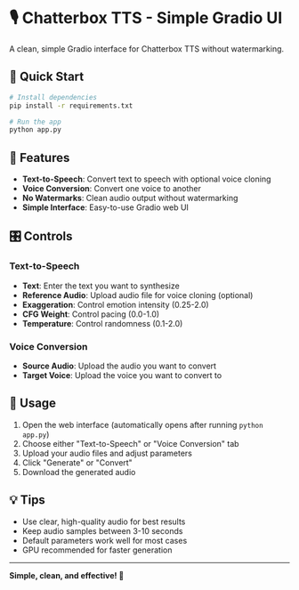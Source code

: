 # 🎙️ Chatterbox TTS - Simple Gradio UI

A clean, simple Gradio interface for Chatterbox TTS without watermarking.

## 🚀 Quick Start

```bash
# Install dependencies
pip install -r requirements.txt

# Run the app
python app.py
```

## 🎯 Features

- **Text-to-Speech**: Convert text to speech with optional voice cloning
- **Voice Conversion**: Convert one voice to another
- **No Watermarks**: Clean audio output without watermarking
- **Simple Interface**: Easy-to-use Gradio web UI

## 🎛️ Controls

### Text-to-Speech
- **Text**: Enter the text you want to synthesize
- **Reference Audio**: Upload audio file for voice cloning (optional)
- **Exaggeration**: Control emotion intensity (0.25-2.0)
- **CFG Weight**: Control pacing (0.0-1.0)
- **Temperature**: Control randomness (0.1-2.0)

### Voice Conversion
- **Source Audio**: Upload the audio you want to convert
- **Target Voice**: Upload the voice you want to convert to

## 📝 Usage

1. Open the web interface (automatically opens after running `python app.py`)
2. Choose either "Text-to-Speech" or "Voice Conversion" tab
3. Upload your audio files and adjust parameters
4. Click "Generate" or "Convert"
5. Download the generated audio

## 💡 Tips

- Use clear, high-quality audio for best results
- Keep audio samples between 3-10 seconds
- Default parameters work well for most cases
- GPU recommended for faster generation

---

**Simple, clean, and effective! 🎉**
